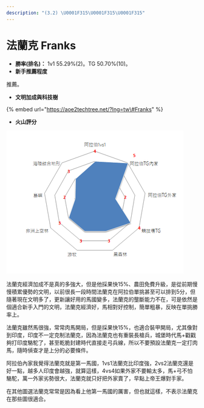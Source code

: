 ```yaml
---
description: "(3.2) \U0001F315\U0001F315\U0001F315"
---
```


# 法蘭克 Franks

* **勝率\(排名\)：** 1v1 55.29%\(2\)。TG 50.70%\(10\)。
* **新手推薦程度**

推薦。

* **文明加成與科技樹**

{% embed url="https://aoe2techtree.net/?lng=tw\#Franks" %}

* **火山評分**

![](../.gitbook/assets/image%20%2810%29.png)

法蘭克經濟加成不是真的多強大，但是他採果快15%、農田免費升級，是從前期慢慢積累優勢的文明，以前很長一段時間法蘭克在阿拉伯單挑甚至可以排到5分，但隨著現在文明多了，更新讓好用的馬國變多，法蘭克的壟斷能力不在，可是依然是個適合新手入門的文明，法蘭克經濟好，馬相對好控制，簡單粗暴，反映在單挑勝率上。

法蘭克雖然馬很強，常常肉馬開局，但是採果快15%，也適合裝甲開局，尤其像對到印度，印度不一定克制法蘭克，因為法蘭克也有重裝長槍兵，城堡時代馬+戳戳夠打印度駱駝了，甚至乾脆封建時代直接走弓兵線，所以不要預設法蘭克一定打肉馬，隨時偵查才是上分的必要條件。

阿拉伯內家我覺得法蘭克就是第一馬國，1vs1法蘭克比印度強，2vs2法蘭克還是好一點，越多人印度會越強，就算這樣，4vs4如果外家不要輸太多，馬+弓不怕駱駝，萬一外家劣勢很大，法蘭克就只好把外家賣了，早點上帝王爆對手家。

在其他圖選法蘭克常常是因為看上他第一馬國的厲害，但也就這樣，不表示法蘭克在那些圖很適合。

